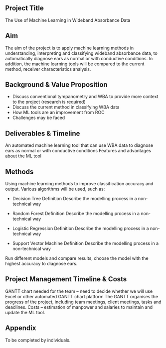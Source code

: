 ## Project Title
The Use of Machine Learning in Wideband Absorbance Data

## Aim
The aim of the project is to apply machine learning methods in understanding, interpreting and classifying wideband absorbance data, to automatically diagnose ears as normal or with conductive conditions. In addition, the machine learning tools will be compared to the current method, receiver characteristics analysis.

## Background & Value Proposition
-	Discuss conventional tympanometry and WBA to provide more context to the project (research is required)
-	Discuss the current method in classifying WBA data
-	How ML tools are an improvement from ROC
-	Challenges may be faced

## Deliverables & Timeline
An automated machine learning tool that can use WBA data to diagnose ears as normal or with conductive conditions
Features and advantages about the ML tool
## Methods
Using machine learning methods to improve classification accuracy and output.
Various algorithms will be used, such as:
- Decision Tree
	Definition
	Describe the modelling process in a non-technical way

- Random Forest
	Definition
	Describe the modelling process in a non-technical way

- Logistic Regression
	Definition
	Describe the modelling process in a non-technical way

- Support Vector Machine
	Definition
	Describe the modelling process in a non-technical way


Run different models and compare results, choose the model with the highest accuracy to diagnose ears.


## Project Management Timeline & Costs
GANTT chart needed for the team – need to decide whether we will use Excel or other automated GANTT chart platform
The GANTT organises the progress of the project, including team meetings, client meetings, tasks and deadlines.
Costs – estimation of manpower and salaries to maintain and update the ML tool.

## Appendix
To be completed by individuals.
